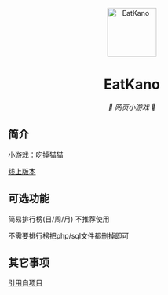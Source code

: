 <p align="center">
  <a href="https://eat.orii.xyz"><img src="https://github.com/GentsunCheng/EatRurudo/tree/Orii-Patch-A/static/image/ClickBefore.png?raw=true" width="100" height="100" alt="EatKano"></a>
</p>
<div align="center">

# EatKano

_🦌 网页小游戏 🥛_

</div>


## 简介

小游戏：吃掉猫猫

[线上版本](https://eat.orii.xyz)
## 可选功能

简易排行榜(日/周/月) 不推荐使用

不需要排行榜把php/sql文件都删掉即可

## 其它事项
<a href="https://github.com/arcxingye/EatKano">引用自项目</a>
